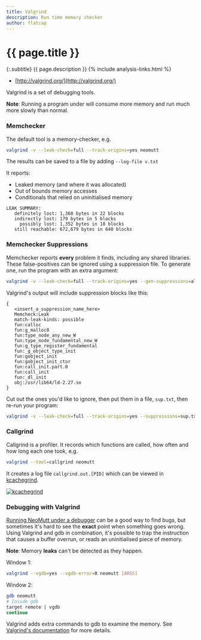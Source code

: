 ```yaml
---
title: Valgrind
description: Run time memory checker
author: flatcap
---
```


# {{ page.title }}

{:.subtitle}
{{ page.description }}
{% include analysis-links.html %}

- [http://valgrind.org/](http://valgrind.org/)

Valgrind is a set of debugging tools.

**Note**: Running a program under will consume more memory and run much more slowly than normal.

### Memchecker

The default tool is a memory-checker, e.g.

```sh
valgrind -v --leak-check=full --track-origins=yes neomutt
```

The results can be saved to a file by adding `--log-file v.txt`

It reports:
- Leaked memory (and where it was allocated)
- Out of bounds memory accesses
- Conditionals that relied on uninitialised memory

```reply
LEAK SUMMARY:
   definitely lost: 1,368 bytes in 22 blocks
   indirectly lost: 179 bytes in 5 blocks
     possibly lost: 1,352 bytes in 18 blocks
   still reachable: 672,679 bytes in 640 blocks
```

### Memchecker Suppressions

Memchecker reports **every** problem it finds, including any shared libraries.
These false-positives can be ignored using a suppression file.
To generate one, run the program with an extra argument:

```sh
valgrind -v --leak-check=full --track-origins=yes --gen-suppressions=all neomutt
```

Valgrind's output will include suppression blocks like this:

```reply
{
   <insert_a_suppression_name_here>
   Memcheck:Leak
   match-leak-kinds: possible
   fun:calloc
   fun:g_malloc0
   fun:type_node_any_new_W
   fun:type_node_fundamental_new_W
   fun:g_type_register_fundamental
   fun:_g_object_type_init
   fun:gobject_init
   fun:gobject_init_ctor
   fun:call_init.part.0
   fun:call_init
   fun:_dl_init
   obj:/usr/lib64/ld-2.27.so
}
```

Cut out the ones you'd like to ignore, then put them in a file, `sup.txt`, then
re-run your program:

```sh
valgrind -v --leak-check=full --track-origins=yes --suppressions=sup.txt neomutt
```

### Callgrind

Callgrind is a profiler.  It records which functions are called, how often and
how long each one took, e.g.

```sh
valgrind --tool=callgrind neomutt
```

It creates a log file `callgrind.out.[PID]` which can be viewed in
[kcachegrind](https://kcachegrind.github.io/html/Home.html).

[![kcachegrind](/images/kcg-thumb.png)](/images/kcachegrind.png)

### Debugging with Valgrind

[Running NeoMutt under a debugger](../build/debug) can be a good way to find bugs, but
sometimes it's hard to see the **exact** point when something goes wrong.
Using Valgrind and gdb in combination, it's possible to trap the instruction
that causes a buffer overrun, or reads an uninitialised piece of memory.

**Note**: Memory **leaks** can't be detected as they happen.

Window 1:
```sh
valgrind --vgdb=yes --vgdb-error=0 neomutt [ARGS]
```

Window 2:
```sh
gdb neomutt
# Inside gdb
target remote | vgdb
continue
```

Valgrind adds extra commands to gdb to examine the memory.
See [Valgrind's documentation](http://valgrind.org/docs/manual/manual-core-adv.html) for more details.

